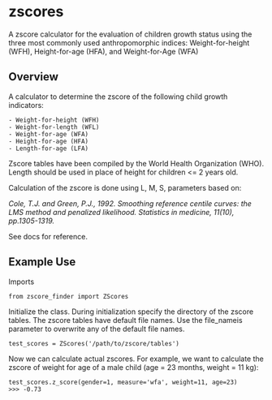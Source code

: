 # zscores
A zscore calculator for the evaluation of children growth status using the three most commonly used anthropomorphic indices: Weight-for-height (WFH), Height-for-age (HFA), and Weight-for-Age (WFA)

## Overview

A calculator to determine the zscore of the following child growth indicators:

    - Weight-for-height (WFH)
    - Weight-for-length (WFL)
    - Weight-for-age (WFA)
    - Height-for-age (HFA)
    - Length-for-age (LFA)

Zscore tables have been compiled by the World Health Organization (WHO). Length should be used
in place of height for children <= 2 years old.

Calculation of the zscore is done using L, M, S, parameters based on:

_Cole, T.J. and Green, P.J., 1992. Smoothing reference centile curves: the LMS method and
penalized likelihood. Statistics in medicine, 11(10), pp.1305-1319._

See docs for reference.

## Example Use

Imports

```
from zscore_finder import ZScores
```

Initialize the class. During initialization specify the directory of the zscore tables. The zscore
tables have default file names. Use the file_nameis parameter to overwrite any of the default
file names.
```
test_scores = ZScores('/path/to/zscore/tables')
```

Now we can calculate actual zscores. For example, we want to calculate the zscore of weight for age
of a male child (age = 23 months, weight = 11 kg):
```
test_scores.z_score(gender=1, measure='wfa', weight=11, age=23)
>>> -0.73
```

